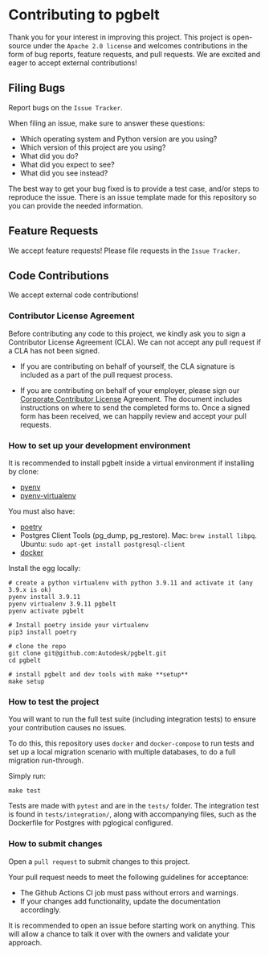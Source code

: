 # Contributing to pgbelt

Thank you for your interest in improving this project. This project is open-source under the `Apache 2.0 license` and welcomes contributions in the form of bug reports, feature requests, and pull requests. We are excited and eager to accept external contributions!

## Filing Bugs

Report bugs on the `Issue Tracker`.

When filing an issue, make sure to answer these questions:

- Which operating system and Python version are you using?
- Which version of this project are you using?
- What did you do?
- What did you expect to see?
- What did you see instead?

The best way to get your bug fixed is to provide a test case, and/or steps to reproduce the issue. There is an issue template made for this repository so you can provide the needed information.

## Feature Requests

We accept feature requests! Please file requests in the `Issue Tracker`.

## Code Contributions

We accept external code contributions!

### Contributor License Agreement

Before contributing any code to this project, we kindly ask you to sign a Contributor License Agreement (CLA). We can not accept any pull request if a CLA has not been signed.

- If you are contributing on behalf of yourself, the CLA signature is included as a part of the pull request process.

- If you are contributing on behalf of your employer, please sign our [Corporate Contributor License](https://github.com/Autodesk/autodesk.github.io/releases/download/1.0/ADSK.Form.Corp.Contrib.Agmt.for.Open.Source.docx) Agreement. The document includes instructions on where to send the completed forms to. Once a signed form has been received, we can happily review and accept your pull requests.

### How to set up your development environment

It is recommended to install pgbelt inside a virtual environment if installing by clone:

- [pyenv](https://github.com/pyenv/pyenv)
- [pyenv-virtualenv](https://github.com/pyenv/pyenv-virtualenv)

You must also have:

- [poetry](https://github.com/python-poetry/poetry)
- Postgres Client Tools (pg_dump, pg_restore). Mac: `brew install libpq`. Ubuntu: `sudo apt-get install postgresql-client`
- [docker](https://www.docker.com/)

Install the egg locally:

    # create a python virtualenv with python 3.9.11 and activate it (any 3.9.x is ok)
    pyenv install 3.9.11
    pyenv virtualenv 3.9.11 pgbelt
    pyenv activate pgbelt

    # Install poetry inside your virtualenv
    pip3 install poetry

    # clone the repo
    git clone git@github.com:Autodesk/pgbelt.git
    cd pgbelt

    # install pgbelt and dev tools with make **setup**
    make setup

### How to test the project

You will want to run the full test suite (including integration tests) to ensure your contribution causes no issues.

To do this, this repository uses `docker` and `docker-compose` to run tests and set up a local migration scenario with multiple databases, to do a full migration run-through.

Simply run:

    make test

Tests are made with `pytest` and are in the `tests/` folder. The integration test is found in `tests/integration/`, along with accompanying files, such as the Dockerfile for Postgres with pglogical configured.

### How to submit changes

Open a `pull request` to submit changes to this project.

Your pull request needs to meet the following guidelines for acceptance:

- The Github Actions CI job must pass without errors and warnings.
- If your changes add functionality, update the documentation accordingly.

It is recommended to open an issue before starting work on anything. This will allow a chance to talk it over with the owners and validate your approach.
